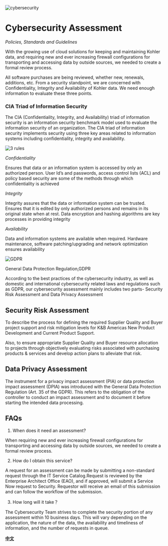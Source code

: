 ![cybersecurity](https://image.freepik.com/free-vector/shield-with-finger-print-scanning-digital-computer-data-technology-security-privacy-biometric-access_48369-25961.jpg)

# Cybersecurity Assessment

*Policies, Standards and Guidelines*

With the growing use of cloud solutions for keeping and maintaining Kohler data, and requiring new and ever increasing firewall configurations for transporting and accessing data by outside sources, we needed to create a formal review process. 

All software purchases are being reviewed, whether new, renewals, additions, etc.   From a security standpoint, we are concerned with Confidentiality, Integrity and Availability of Kohler data.  We need enough information to evaluate these three points. 

### CIA Triad of Information Security
The CIA (Confidentiality, Integrity, and Availability) triad of information security is an information security benchmark model used to evaluate the information security of an organization. The CIA triad of information security implements security using three key areas related to information systems including confidentiality, integrity and availability.

![3 rules](https://www.nissatech.com/wp-content/uploads/2017/05/Picture3.png)

*Confidentiality* 

Ensures that data or an information system is accessed by only an authorized person. User Id’s and passwords, access control lists (ACL) and policy based security are some of the methods through which confidentiality is achieved

*Integrity*

Integrity assures that the data or information system can be trusted. Ensures that it is edited by only authorized persons and remains in its original state when at rest. Data encryption and hashing algorithms are key processes in providing integrity

*Availability*

Data and information systems are available when required. Hardware maintenance, software patching/upgrading and network optimization ensures availability

![GDPR](https://static.vecteezy.com/system/resources/previews/000/539/961/original/gdpr-general-data-protection-regulation-vector.jpg)

General Data Protection Regulation,GDPR

According to the best practices of the cybersecurity industry, as well as domestic and international cybersecurity related laws and regulations such as GDPR, our cybersecurity assessment mainly includes two parts- Security Risk Assessment and Data Privacy Assessment

## Security Risk Assessment

To describe the process for defining the required Supplier Quality and Buyer project support and risk mitigation levels for K&B Americas New Product Development and Current Product Support.

Also, to ensure appropriate Supplier Quality and Buyer resource allocation to projects through objectively evaluating risks associated with purchasing products & services and develop action plans to alleviate that risk.

## Data Privacy Assessment

The instrument for a privacy impact assessment (PIA) or data protection impact assessment (DPIA) was introduced with the General Data Protection Regulation (Art. 35 of the GDPR). This refers to the obligation of the controller to conduct an impact assessment and to document it before starting the intended data processing.



## FAQs

1. When does it need an assessment?

When requiring new and ever increasing firewall configurations for transporting and accessing data by outside sources, we needed to create a formal review process. 

2. How do I obtain this service?
  
A request for an assessment can be made by submitting a non-standard request through the IT Service Catalog.Request is reviewed by the Enterprise Architect Office (EAO), and if approved, will submit a Service Now request to Security.  Requestor will receive an email of this submission and can follow the workflow of the submission.

3. How long will it take？

The Cybersecurity Team strives to complete the security portion of any assessment within 10 business days.  This will vary depending on the application, the nature of the data, the availability and timeliness of information, and the number of requests in queue. 

[**中文**](https://www.sohu.com/a/328856061_286282?spm=smpc.author.fd-d.20.1593581357520MX04spY )
